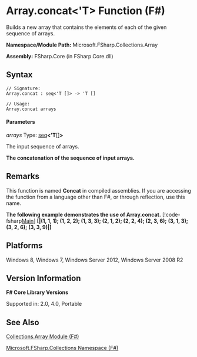 # Array.concat<'T> Function (F#)

Builds a new array that contains the elements of each of the given sequence of arrays.

**Namespace/Module Path:** Microsoft.FSharp.Collections.Array

**Assembly:** FSharp.Core (in FSharp.Core.dll)


## Syntax

```
// Signature:
Array.concat : seq<'T []> -> 'T []

// Usage:
Array.concat arrays
```

#### Parameters
*arrays*
Type: [seq](http://msdn.microsoft.com/en-us/library/2f0c87c6-8a0d-4d33-92a6-10d1d037ce75)**&lt;'T**[[]](http://msdn.microsoft.com/en-us/library/def20292-9aae-4596-9275-b94e594f8493)**&gt;**


The input sequence of arrays.



**The concatenation of the sequence of input arrays.**
## Remarks
This function is named **Concat** in compiled assemblies. If you are accessing the function from a language other than F#, or through reflection, use this name.

**The following example demonstrates the use of Array.concat.**
[!code-fsharp[Main](snippets/fsarrays/snippet16.fs)]
**[|(1, 1, 1); (1, 2, 2); (1, 3, 3); (2, 1, 2); (2, 2, 4); (2, 3, 6);**
**(3, 1, 3); (3, 2, 6); (3, 3, 9)|]**
## Platforms
Windows 8, Windows 7, Windows Server 2012, Windows Server 2008 R2


## Version Information
**F# Core Library Versions**

Supported in: 2.0, 4.0, Portable




## See Also
[Collections.Array Module &#40;F&#35;&#41;](Collections.Array+Module+%28FSharp%29.md)

[Microsoft.FSharp.Collections Namespace &#40;F&#35;&#41;](Microsoft.FSharp.Collections+Namespace+%28FSharp%29.md)


